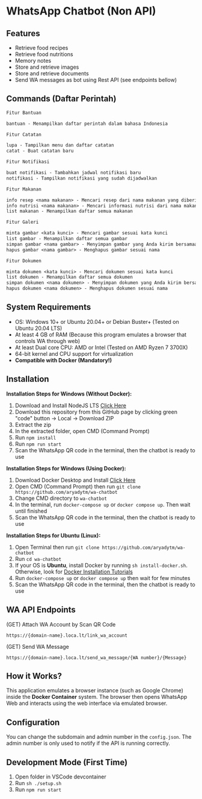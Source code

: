 # WhatsApp Chatbot (Non API)

## Features

- Retrieve food recipes
- Retrieve food nutritions
- Memory notes
- Store and retrieve images
- Store and retrieve documents
- Send WA messages as bot using Rest API (see endpoints bellow)

## Commands (Daftar Perintah)

```txt
Fitur Bantuan

bantuan - Menampilkan daftar perintah dalam bahasa Indonesia

Fitur Catatan

lupa - Tampilkan menu dan daftar catatan
catat - Buat catatan baru

Fitur Notifikasi

buat notifikasi - Tambahkan jadwal notifikasi baru
notifikasi - Tampilkan notifikasi yang sudah dijadwalkan

Fitur Makanan

info resep <nama makanan> - Mencari resep dari nama makanan yang diberikan
info nutrisi <nama makanan> - Mencari informasi nutrisi dari nama makanan yang diberikan
list makanan - Menampilkan daftar semua makanan

Fitur Galeri

minta gambar <kata kunci> - Mencari gambar sesuai kata kunci
list gambar - Menampilkan daftar semua gambar
simpan gambar <nama gambar> - Menyimpan gambar yang Anda kirim bersamaan dengan perintah
hapus gambar <nama gambar> - Menghapus gambar sesuai nama

Fitur Dokumen

minta dokumen <kata kunci> - Mencari dokumen sesuai kata kunci
list dokumen - Menampilkan daftar semua dokumen
simpan dokumen <nama dokumen> - Menyimpan dokumen yang Anda kirim bersamaan dengan perintah
hapus dokumen <nama dokumen> - Menghapus dokumen sesuai nama
```

## System Requirements

- OS: Windows 10+ or Ubuntu 20.04+ or Debian Buster+ (Tested on Ubuntu 20.04 LTS)
- At least 4 GB of RAM (Because this program emulates a browser that controls WA through web)
- At least Dual core CPU: AMD or Intel (Tested on AMD Ryzen 7 3700X)
- 64-bit kernel and CPU support for virtualization
- **Compatible with Docker (Mandatory!)**


## Installation

**Installation Steps for Windows (Without Docker):**

1. Download and Install NodeJS LTS [Click Here](https://nodejs.org/en/download)
2. Download this repository from this GitHub page by clicking green "code" button -> Local -> Download ZIP
3. Extract the zip
4. In the extracted folder, open CMD (Command Prompt)
6. Run `npm install`
7. Run `npm run start`
8. Scan the WhatsApp QR code in the terminal, then the chatbot is ready to use

**Installation Steps for Windows (Using Docker):**

1. Download Docker Desktop and Install [Click Here](https://www.docker.com/products/docker-desktop/)
2. Open CMD (Command Prompt) then run `git clone https://github.com/aryadytm/wa-chatbot`
3. Change CMD directory to `wa-chatbot`
6. In the terminal, run `docker-compose up` or `docker compose up`. Then wait until finished
7. Scan the WhatsApp QR code in the terminal, then the chatbot is ready to use

**Installation Steps for Ubuntu (Linux):**

1. Open Terminal then run `git clone https://github.com/aryadytm/wa-chatbot`
2. Run `cd wa-chatbot`
3. If your OS is **Ubuntu**, install Docker by running `sh install-docker.sh`. Otherwise, look for [Docker Installation Tutorials](https://docs.docker.com/engine/install/)
4. Run `docker-compose up` or `docker compose up` then wait for few minutes
5. Scan the WhatsApp QR code in the terminal, then the chatbot is ready to use


## WA API Endpoints

(GET) Attach WA Account by Scan QR Code
```
https://{domain-name}.loca.lt/link_wa_account
```

(GET) Send WA Message
```
https://{domain-name}.loca.lt/send_wa_message/{WA number}/{Message}
```


## How it Works?

This application emulates a browser instance (such as Google Chrome) inside the **Docker Container** system. 
The browser then opens WhatsApp Web and interacts using the web interface via emulated browser.


## Configuration

You can change the subdomain and admin number in the `config.json`. The admin number is only used to notify if the API is running correctly.


## Development Mode (First Time)

1. Open folder in VSCode devcontainer
2. Run `sh ./setup.sh`
3. Run `npm run start`
